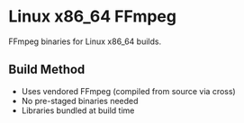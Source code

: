 # Linux x86_64 FFmpeg

FFmpeg binaries for Linux x86_64 builds.

## Build Method
- Uses vendored FFmpeg (compiled from source via cross)
- No pre-staged binaries needed
- Libraries bundled at build time